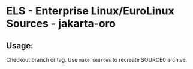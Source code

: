 # ELS - Enterprise Linux/EuroLinux Sources - jakarta-oro
 
## Usage:
  Checkout branch or tag. Use `make sources` to recreate  SOURCE0 archive.

